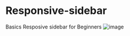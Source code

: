 # Responsive-sidebar
Basics Resposive sidebar for Beginners
![image](https://github.com/Chandankrswain/Sidebar/assets/44640134/dbfcf57a-ec52-44f2-b428-557ea3e72230)
